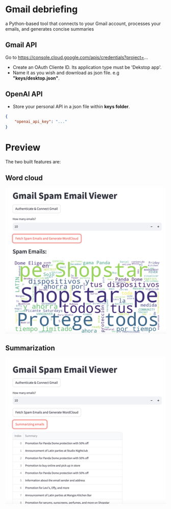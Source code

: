 # Gmail debriefing
a Python-based tool that connects to your Gmail account, processes your emails, and generates concise summaries 

## Gmail API

Go to https://console.cloud.google.com/apis/credentials?project=...

- Create an OAuth Cliente ID. Its application type must be 'Dekstop app'.
- Name it as you wish and download as json file. e.g **"keys/desktop.json"**.

## OpenAI API
- Store your personal API in a json file within **keys folder**.

```json
{
    "openai_api_key": "..."
}
```

# Preview

The two built features are:

## Word cloud

![Cloud image](output/cloud.png "Word cloud")

## Summarization

![Dataframe image](output/dataframe.png "Summary")
